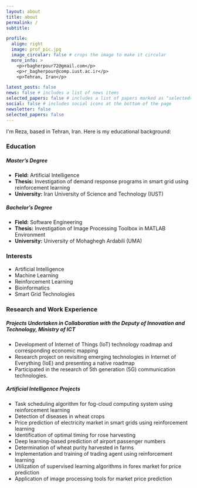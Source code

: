 ```yaml
---
layout: about
title: about
permalink: /
subtitle:  

profile:
  align: right
  image: prof_pic.jpg
  image_circular: false # crops the image to make it circular
  more_info: >
    <p>rbagherpour72@gmail.com</p>
    <p>r_bagherpour@comp.iust.ac.ir</p>
    <p>Tehran, Iran</p>

latest_posts: false
news: false # includes a list of news items
selected_papers: false # includes a list of papers marked as "selected={true}"
social: false # includes social icons at the bottom of the page
newsletter: false
selected_papers: false
---
```




<!-- Add an empty line here -->


I'm Reza, based in Tehran, Iran. Here is my educational background:

### **Education**

##### Master’s Degree
- **Field:** Artificial Intelligence
- **Thesis:** Investigation of demand response programs in smart grid using reinforcement learning
- **University:** Iran University of Science and Technology (IUST)

##### Bachelor’s Degree
- **Field:** Software Engineering
- **Thesis:** Investigation of Image Processing Toolbox in MATLAB Environment
- **University:** University of Mohaghegh Ardabili (UMA)

### **Interests**

- Artificial Intelligence
- Machine Learning
- Reinforcement Learning
- Bioinformatics
- Smart Grid Technologies

### **Research and Work Experience**

##### Projects Undertaken in Collaboration with the Deputy of Innovation and Technology, Ministry of ICT
- Development of Internet of Things (IoT) technology roadmap and corresponding economic mapping
- Research project on revisiting emerging technologies in Internet of Everything (IoE) and presenting a native roadmap
- Participated in the research of 5th generation (5G) communication technologies.

##### Artificial Intelligence Projects
- Task scheduling algorithm for fog-cloud computing system using reinforcement learning
- Detection of diseases in wheat crops
- Price prediction of electricity market in smart grids using reinforcement learning
- Identification of optimal timing for rose harvesting
- Deep learning-based prediction of airport passenger numbers
- Determination of wheat purity harvested in farms
- Implementation and training of trading agent using reinforcement learning
- Utilization of supervised learning algorithms in forex market for price prediction
- Application of image processing tools for market price prediction


